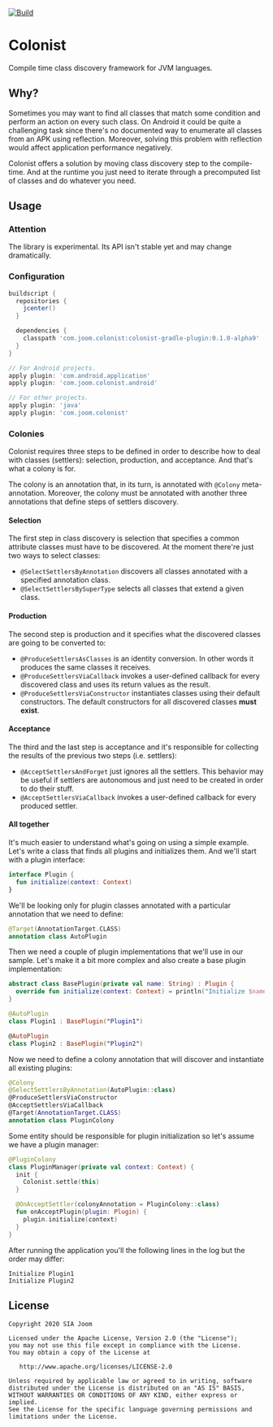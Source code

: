 [![Build](https://github.com/joomcode/colonist/workflows/Build/badge.svg)](https://github.com/joomcode/colonist/actions)

Colonist
========

Compile time class discovery framework for JVM languages.

Why?
----

Sometimes you may want to find all classes that match some condition and perform
an action on every such class. On Android it could be quite a challenging task
since there's no documented way to enumerate all classes from an APK using
reflection. Moreover, solving this problem with reflection would affect 
application performance negatively.

Colonist offers a solution by moving class discovery step to the compile-time.
And at the runtime you just need to iterate through a precomputed list of
classes and do whatever you need.

Usage
-----

### Attention

The library is experimental. Its API isn't stable yet and may change dramatically.

### Configuration

```groovy
buildscript {
  repositories {
    jcenter()
  }

  dependencies {
    classpath 'com.joom.colonist:colonist-gradle-plugin:0.1.0-alpha9'
  }
}

// For Android projects.
apply plugin: 'com.android.application'
apply plugin: 'com.joom.colonist.android'

// For other projects.
apply plugin: 'java'
apply plugin: 'com.joom.colonist'
```

### Colonies

Colonist requires three steps to be defined in order to describe how to deal
with classes (settlers): selection, production, and acceptance. And that's what
a colony is for.

The colony is an annotation that, in its turn, is annotated with `@Colony`
meta-annotation. Moreover, the colony must be annotated with another three
annotations that define steps of settlers discovery.

#### Selection

The first step in class discovery is selection that specifies a common attribute
classes must have to be discovered. At the moment there're just two ways to
select classes:

- `@SelectSettlersByAnnotation` discovers all classes annotated with a specified
annotation class.
- `@SelectSettlersBySuperType` selects all classes that extend a given class. 

#### Production

The second step is production and it specifies what the discovered classes are
going to be converted to:

- `@ProduceSettlersAsClasses` is an identity conversion. In other words it
produces the same classes it receives.
- `@ProduceSettlersViaCallback` invokes a user-defined callback for every
discovered class and uses its return values as the result.
- `@ProduceSettlersViaConstructor` instantiates classes using their default
constructors. The default constructors for all discovered classes **must exist**. 

#### Acceptance

The third and the last step is acceptance and it's responsible for collecting
the results of the previous two steps (i.e. settlers):
- `@AcceptSettlersAndForget` just ignores all the settlers. This behavior may be
useful if settlers are autonomous and just need to be created in order to do
their stuff.
- `@AcceptSettlersViaCallback` invokes a user-defined callback for every 
produced settler.

#### All together

It's much easier to understand what's going on using a simple example. Let's
write a class that finds all plugins and initializes them. And we'll start with
a plugin interface:

```kotlin
interface Plugin {
  fun initialize(context: Context)
}
```

We'll be looking only for plugin classes annotated with a particular annotation
that we need to define:

```kotlin
@Target(AnnotationTarget.CLASS)
annotation class AutoPlugin
```

Then we need a couple of plugin implementations that we'll use in our sample.
Let's make it a bit more complex and also create a base plugin implementation: 

```kotlin
abstract class BasePlugin(private val name: String) : Plugin {
  override fun initialize(context: Context) = println("Initialize $name")
}

@AutoPlugin
class Plugin1 : BasePlugin("Plugin1")

@AutoPlugin
class Plugin2 : BasePlugin("Plugin2")
```

Now we need to define a colony annotation that will discover and instantiate all
existing plugins:

```kotlin
@Colony
@SelectSettlersByAnnotation(AutoPlugin::class)
@ProduceSettlersViaConstructor
@AcceptSettlersViaCallback
@Target(AnnotationTarget.CLASS)
annotation class PluginColony
```

Some entity should be responsible for plugin initialization so let's assume we
have a plugin manager:

```kotlin
@PluginColony
class PluginManager(private val context: Context) {
  init {
    Colonist.settle(this)
  }

  @OnAcceptSettler(colonyAnnotation = PluginColony::class)
  fun onAcceptPlugin(plugin: Plugin) {
    plugin.initialize(context)
  }
}
```

After running the application you'll the following lines in the log but the order may differ:
```
Initialize Plugin1
Initialize Plugin2
```

License
-------

    Copyright 2020 SIA Joom

    Licensed under the Apache License, Version 2.0 (the "License");
    you may not use this file except in compliance with the License.
    You may obtain a copy of the License at

       http://www.apache.org/licenses/LICENSE-2.0

    Unless required by applicable law or agreed to in writing, software
    distributed under the License is distributed on an "AS IS" BASIS,
    WITHOUT WARRANTIES OR CONDITIONS OF ANY KIND, either express or implied.
    See the License for the specific language governing permissions and
    limitations under the License.
